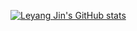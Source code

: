 [![Leyang Jin's GitHub stats](https://github-readme-stats.vercel.app/api?username=leyangjin&count_private=true&show_icons=true&theme=dark&hide=stars)](https://github.com/anuraghazra/github-readme-stats)
